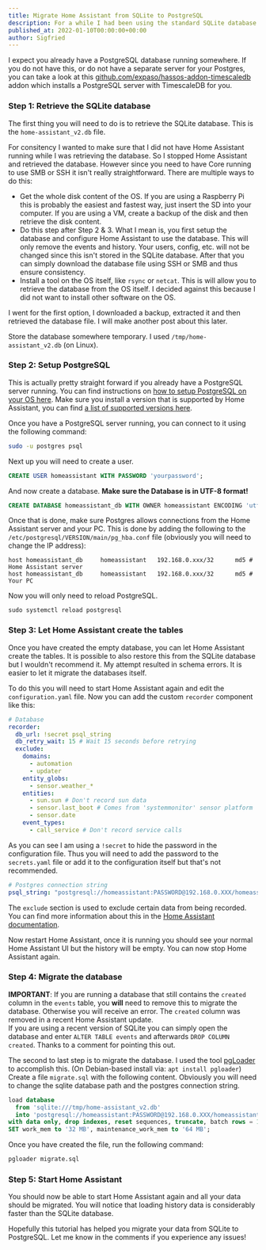 ```yaml
---
title: Migrate Home Assistant from SQLite to PostgreSQL
description: For a while I had been using the standard SQLite database for Home Assistant. However after adding more integrations it became very slow. I couldn't find an online guide to migrate from SQLite to an external PostgreSQL server. So I decided to write one for you my potential reader :))
published_at: 2022-01-10T00:00:00+00:00
author: Sigfried
---
```


I expect you already have a PostgreSQL database running somewhere. If you do not have this, or do not have a separate server for your Postgres, you can take a look at this [github.com/expaso/hassos-addon-timescaledb](https://github.com/expaso/hassos-addon-timescaledb) addon which installs a PostgreSQL server with TimescaleDB for you.

### Step 1: Retrieve the SQLite database

The first thing you will need to do is to retrieve the SQLite database. This is the `home-assistant_v2.db` file. 

For consitency I wanted to make sure that I did not have Home Assistant running while I was retrieving the database. So I stopped Home Assistant and retrieved the database. However since you need to have Core running to use SMB or SSH it isn't really straightforward. There are multiple ways to do this:

- Get the whole disk content of the OS. If you are using a Raspberry Pi this is probably the easiest and fastest way, just insert the SD into your computer. If you are using a VM, create a backup of the disk and then retrieve the disk content.
- Do this step after Step 2 & 3. What I mean is, you first setup the database and configure Home Assistant to use the database. This will only remove the events and history. Your users, config, etc. will not be changed since this isn't stored in the SQLite database. After that you can simply download the database file using SSH or SMB and thus ensure consistency.
- Install a tool on the OS itself, like `rsync` or `netcat`. This is will allow you to retrieve the database from the OS itself. I decided against this because I did not want to install other software on the OS.


I went for the first option, I downloaded a backup, extracted it and then retrieved the database file. I will make another post about this later.

Store the database somewhere temporary. I used `/tmp/home-assistant_v2.db` (on Linux).

### Step 2: Setup PostgreSQL

This is actually pretty straight forward if you already have a PostgreSQL server running. You can find instructions on [how to setup PostgreSQL on your OS here](https://www.postgresql.org/download/). Make sure you install a version that is supported by Home Assistant, you can find [a list of supported versions here](https://www.home-assistant.io/integrations/recorder).

Once you have a PostgreSQL server running, you can connect to it using the following command:
```bash
sudo -u postgres psql
```
Next up you will need to create a user.
```sql
CREATE USER homeassistant WITH PASSWORD 'yourpassword';
```
And now create a database. **Make sure the Database is in UTF-8 format!**
```sql
CREATE DATABASE homeassistant_db WITH OWNER homeassistant ENCODING 'utf8' TEMPLATE template0;
```
Once that is done, make sure Postgres allows connections from the Home Assistant server and your PC. This is done by adding the following to the `/etc/postgresql/VERSION/main/pg_hba.conf` file (obviously you will need to change the IP address):
```
host homeassistant_db     homeassistant   192.168.0.xxx/32      md5 # Home Assistant server
host homeassistant_db     homeassistant   192.168.0.xxx/32      md5 # Your PC
```

Now you will only need to reload PostgreSQL.
```
sudo systemctl reload postgresql
```

### Step 3: Let Home Assistant create the tables

Once you have created the empty database, you can let Home Assistant create the tables. It is possible to also restore this from the SQLite database but I wouldn't recommend it. My attempt resulted in schema errors. It is easier to let it migrate the databases itself.

To do this you will need to start Home Assistant again and edit the `configuration.yaml` file. Now you can add the custom `recorder` component like this:
```yaml
# Database
recorder:
  db_url: !secret psql_string
  db_retry_wait: 15 # Wait 15 seconds before retrying
  exclude:
    domains:
      - automation
      - updater
    entity_globs:
      - sensor.weather_*
    entities:
      - sun.sun # Don't record sun data
      - sensor.last_boot # Comes from 'systemmonitor' sensor platform
      - sensor.date
    event_types:
      - call_service # Don't record service calls
```

As you can see I am using a `!secret` to hide the password in the configuration file. Thus you will need to add the password to the `secrets.yaml` file or add it to the configuration itself but that's not recommended.
```yaml
# Postgres connection string
psql_string: "postgresql://homeassistant:PASSWORD@192.168.0.XXX/homeassistant_db"
```

The `exclude` section is used to exclude certain data from being recorded. You can find more information about this in the [Home Assistant documentation](https://home-assistant.io/integrations/recorder/).

Now restart Home Assistant, once it is running you should see your normal Home Assistant UI but the history will be empty. You can now stop Home Assistant again.

### Step 4: Migrate the database

**IMPORTANT**: If you are running a database that still contains the `created` column in the `events` table, you **will** need to remove this to migrate the database. Otherwise you will receive an error. The `created` column was removed in a recent Home Assistant update. \
If you are using a recent version of SQLite you can simply open the database and enter `ALTER TABLE events` and afterwards `DROP COLUMN created`. Thanks to a comment for pointing this out.

The second to last step is to migrate the database. I used the tool [pgLoader](https://pgloader.readthedocs.io/en/latest/) to accomplish this. (On Debian-based install via: `apt install pgloader`) \
Create a file `migrate.sql` with the following content. Obviously you will need to change the sqlite database path and the postgres connection string.
```sql
load database
  from 'sqlite:///tmp/home-assistant_v2.db'
  into 'postgresql://homeassistant:PASSWORD@192.168.0.XXX/homeassistant_db'
with data only, drop indexes, reset sequences, truncate, batch rows = 1000
SET work_mem to '32 MB', maintenance_work_mem to '64 MB';
```
Once you have created the file, run the following command:
```bash
pgloader migrate.sql
```

### Step 5: Start Home Assistant

You should now be able to start Home Assistant again and all your data should be migrated. You will notice that loading history data is considerably faster than the SQLite database.

Hopefully this tutorial has helped you migrate your data from SQLite to PostgreSQL. Let me know in the comments if you experience any issues!

